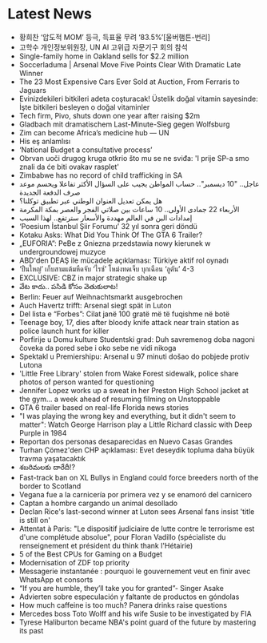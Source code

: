 # Latest News
-  황희찬 ‘압도적 MOM’ 등극, 득표율 무려 ‘83.5%’[울버햄튼-번리]
-  고학수 개인정보위원장, UN AI 고위급 자문기구 회의 참석
-  Single-family home in Oakland sells for $2.2 million
-  Soccerladuma | Arsenal Move Five Points Clear With Dramatic Late Winner
-  The 23 Most Expensive Cars Ever Sold at Auction, From Ferraris to Jaguars
-  Evinizdekileri bitkileri adeta coşturacak! Üstelik doğal vitamin sayesinde: İşte bitkileri besleyen o doğal vitaminler
-  Tech firm, Pivo, shuts down one year after raising $2m
-  Gladbach mit dramatischem Last-Minute-Sieg gegen Wolfsburg
-  Zim can become Africa’s medicine hub — UN
-  His eş anlamlısı
-  ‘National Budget a consultative process’
-  Obrvan uoči drugog kruga otkrio što mu se ne sviđa: 'I prije SP-a smo znali da će biti ovakav rasplet'
-  Zimbabwe has no record of child trafficking in SA
-  عاجل.. "10 ديسمبر".. حساب المواطن يجيب على السؤال الأكثر تفاعلا ويحسم موعد صرف الدفعة الجديدة
-  هل يمكن تعديل العنوان الوطني عبر تطبيق توكلنا؟
-  الأربعاء 22 جمادى الأولى.. 10 ساعات بين صلاتي الفجر والعصر بمكة المكرمة
-  إمدادات البن في العالم مهددة والأسعار سترتفع.. لهذا السبب
-  ‘Poesium İstanbul Şiir Forumu’ 32 yıl sonra geri döndü
-  Kotaku Asks: What Did You Think Of The GTA 6 Trailer?
-  „EUFORIA”: PeBe z Gniezna przedstawia nowy kierunek w undergroundowej muzyce
-  ABD'den DEAŞ ile mücadele açıklaması: Türkiye aktif rol oynadı
-  ‘ปืนใหญ่’ เก็บสามแต้มหืดจับ ‘ไรซ์’ โหม่งทดเจ็บ บุกเฉือน ‘ลูตัน’ 4-3
-  EXCLUSIVE: CBZ in major strategic shake up
-  వేట కాదు.. పసిడి కోసం వెతుకులాట!
-  Berlin: Feuer auf Weihnachtsmarkt ausgebrochen
-  Auch Havertz trifft: Arsenal siegt spät in Luton
-  Del lista e “Forbes”: Cilat janë 100 gratë më të fuqishme në botë
-  Teenage boy, 17, dies after bloody knife attack near train station as police launch hunt for killer
-  Porfirije u Domu kulture Studentski grad: Duh savremenog doba nagoni čoveka da pored sebe i oko sebe ne vidi nikoga
-  Spektakl u Premiershipu: Arsenal u 97 minuti došao do pobjede protiv Lutona
-  'Little Free Library' stolen from Wake Forest sidewalk, police share photos of person wanted for questioning
-  Jennifer Lopez works up a sweat in her Preston High School jacket at the gym... a week ahead of resuming filming on Unstoppable
-  GTA 6 trailer based on real-life Florida news stories
-  "I was playing the wrong key and everything, but it didn't seem to matter": Watch George Harrison play a Little Richard classic with Deep Purple in 1984
-  Reportan dos personas desaparecidas en Nuevo Casas Grandes
-  Turhan Çömez'den CHP açıklaması: Evet deseydik topluma daha büyük travma yaşatacaktık
-  శబరిమలకు దారేదీ!?
-  Fast-track ban on XL Bullys in England could force breeders north of the border to Scotland
-  Vegana fue a la carnicería por primera vez y se enamoró del carnicero
-  Captan a hombre cargando un animal desollado
-  Declan Rice's last-second winner at Luton sees Arsenal fans insist 'title is still on'
-  Attentat à Paris: "Le dispositif judiciaire de lutte contre le terrorisme est d'une complétude absolue", pour Floran Vadillo (spécialiste du renseignement et président du think thank l'Hétairie)
-  5 of the Best CPUs for Gaming on a Budget
-  Modernisation of ZDF top priority
-  Messagerie instantanée : pourquoi le gouvernement veut en finir avec WhatsApp et consorts
-  “If you are humble, they’ll take you for granted”- Singer Asake
-  Advierten sobre especulación y faltante de productos en góndolas
-  How much caffeine is too much? Panera drinks raise questions
-  Mercedes boss Toto Wolff and his wife Susie to be investigated by FIA
-  Tyrese Haliburton became NBA's point guard of the future by mastering its past

